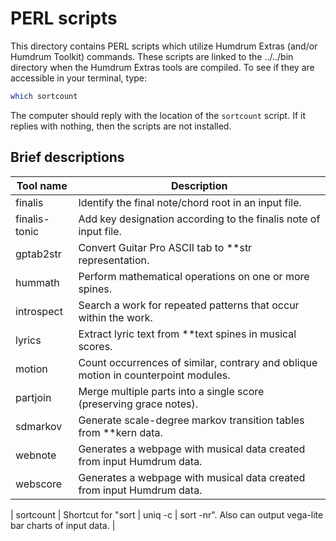 PERL scripts
====================

This directory contains PERL scripts which utilize Humdrum Extras (and/or Humdrum Toolkit)
commands.  These scripts are linked to the ../../bin directory when the Humdrum Extras
tools are compiled.  To see if they are accessible in your terminal, type:

```bash
which sortcount
```

The computer should reply with the location of the `sortcount` script.  If it replies
with nothing, then the scripts are not installed.


Brief descriptions
-------------------


| Tool name     | Description |
| ------------- | ------------- |
| finalis       | Identify the final note/chord root in an input file. |
| finalis-tonic | Add key designation according to the finalis note of input file. |
| gptab2str     | Convert Guitar Pro ASCII tab to **str representation. |
| hummath       | Perform mathematical operations on one or more spines. |
| introspect    | Search a work for repeated patterns that occur within the work. |
| lyrics        | Extract lyric text from **text spines in musical scores. |
| motion        | Count occurrences of similar, contrary and oblique motion in counterpoint modules. |
| partjoin      | Merge multiple parts into a single score (preserving grace notes). |
| sdmarkov      | Generate scale-degree markov transition tables from **kern data. |
| webnote       | Generates a webpage with musical data created from input Humdrum data. |
| webscore      | Generates a webpage with musical data created from input Humdrum data. |



| sortcount     | Shortcut for "sort \| uniq -c \| sort -nr".  Also can output vega-lite bar charts of input data. |

